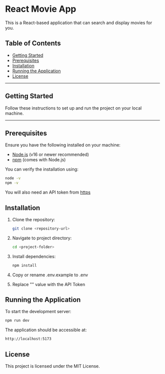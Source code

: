 # React Movie App

This is a React-based application that can search and display movies for you.

## Table of Contents

- [Getting Started](#getting-started)
- [Prerequisites](#prerequisites)
- [Installation](#installation)
- [Running the Application](#running-the-application)
- [License](#license)

---

## Getting Started

Follow these instructions to set up and run the project on your local machine.

---

## Prerequisites

Ensure you have the following installed on your machine:

- [Node.js](https://nodejs.org/) (v16 or newer recommended)
- [npm](https://www.npmjs.com/) (comes with Node.js)

You can verify the installation using:

```bash
node -v
npm -v
```

You will also need an API token from [https](https://www.themoviedb.org/)

## Installation

1. Clone the repository:

   ```bash
   git clone <repository-url>
   ```

2. Navigate to project directory:
   ```bash
   cd <project-folder>
   ```
3. Install dependencies:
   ```bash
   npm install
   ```
4. Copy or rename .env.example to .env
5. Replace "<YOUR API TOKEN>" value with the API Token

## Running the Application

To start the development server:

```bash
npm run dev
```

The application should be accessible at:

```html
http://localhost:5173
```

## License

This project is licensed under the MIT License.
